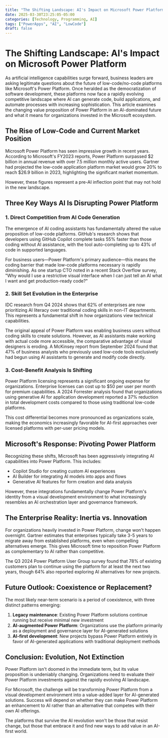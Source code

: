```yaml
---
title: "The Shifting Landscape: AI's Impact on Microsoft Power Platform"
date: 2025-03-30T23:25:05-05:00
categories: [Technology, Programming, AI]
tags: ["PowerApps", "AI", "LowCode"]
draft: false
---
```


# The Shifting Landscape: AI's Impact on Microsoft Power Platform

As artificial intelligence capabilities surge forward, business leaders are asking legitimate questions about the future of low-code/no-code platforms like Microsoft's Power Platform. Once heralded as the democratization of software development, these platforms now face a rapidly evolving competitive landscape where AI can generate code, build applications, and automate processes with increasing sophistication. This article examines the changing value proposition of Power Platform in an AI-dominated future and what it means for organizations invested in the Microsoft ecosystem.

## The Rise of Low-Code and Current Market Position

Microsoft Power Platform has seen impressive growth in recent years. According to Microsoft's FY2023 reports, Power Platform surpassed $2 billion in annual revenue with over 7.5 million monthly active users. Gartner had projected the low-code application platform market would grow 20% to reach $26.9 billion in 2023, highlighting the significant market momentum.

However, these figures represent a pre-AI inflection point that may not hold in the new landscape.

## Three Key Ways AI Is Disrupting Power Platform

### 1. Direct Competition from AI Code Generation

The emergence of AI coding assistants has fundamentally altered the value proposition of low-code platforms. GitHub's research shows that developers using GitHub Copilot complete tasks 55% faster than those coding without AI assistance, with the tool auto-completing up to 43% of code in supported languages.

For business users—Power Platform's primary audience—this means the coding barrier that made low-code platforms necessary is rapidly diminishing. As one startup CTO noted in a recent Stack Overflow survey, "Why would I use a restrictive visual interface when I can just tell an AI what I want and get production-ready code?"

### 2. Skill Set Evolution in the Enterprise

IDC research from Q4 2024 shows that 62% of enterprises are now prioritizing AI literacy over traditional coding skills in non-IT departments. This represents a fundamental shift in how organizations view technical capabilities.

The original appeal of Power Platform was enabling business users without coding skills to create solutions. However, as AI assistants make working with actual code more accessible, the comparative advantage of visual designers is eroding. A McKinsey report from September 2024 found that 47% of business analysts who previously used low-code tools exclusively had begun using AI assistants to generate and modify code directly.

### 3. Cost-Benefit Analysis Is Shifting

Power Platform licensing represents a significant ongoing expense for organizations. Enterprise licenses can cost up to $50 per user per month for premium capabilities. A 2024 Forrester analysis found that organizations using generative AI for application development reported a 37% reduction in total development costs compared to those using traditional low-code platforms.

This cost differential becomes more pronounced as organizations scale, making the economics increasingly favorable for AI-first approaches over licensed platforms with per-user pricing models.

## Microsoft's Response: Pivoting Power Platform

Recognizing these shifts, Microsoft has been aggressively integrating AI capabilities into Power Platform. This includes:

- Copilot Studio for creating custom AI experiences
- AI Builder for integrating AI models into apps and flows
- Generative AI features for form creation and data analysis

However, these integrations fundamentally change Power Platform's identity from a visual development environment to what increasingly resembles an AI orchestration layer and governance framework.

## The Enterprise Reality: Inertia vs. Innovation

For organizations heavily invested in Power Platform, change won't happen overnight. Gartner estimates that enterprises typically take 3-5 years to migrate away from established platforms, even when compelling alternatives emerge. This gives Microsoft time to reposition Power Platform as complementary to AI rather than competitive.

The Q3 2024 Power Platform User Group survey found that 78% of existing customers plan to continue using the platform for at least the next two years, though 64% also reported exploring AI alternatives for new projects.

## Future Outlook: Coexistence or Replacement?

The most likely near-term scenario is a period of coexistence, with three distinct patterns emerging:

1. **Legacy maintenance**: Existing Power Platform solutions continue running but receive minimal new investment
2. **AI-augmented Power Platform**: Organizations use the platform primarily as a deployment and governance layer for AI-generated solutions
3. **AI-first development**: New projects bypass Power Platform entirely in favor of AI-generated applications with traditional deployment methods

## Conclusion: Evolution, Not Extinction

Power Platform isn't doomed in the immediate term, but its value proposition is undeniably changing. Organizations need to evaluate their Power Platform investments against the rapidly evolving AI landscape.

For Microsoft, the challenge will be transforming Power Platform from a visual development environment into a value-added layer for AI-generated solutions. Success will depend on whether they can make Power Platform an enhancement to AI rather than an alternative that competes with their own AI offerings.

The platforms that survive the AI revolution won't be those that resist change, but those that embrace it and find new ways to add value in an AI-first world.
